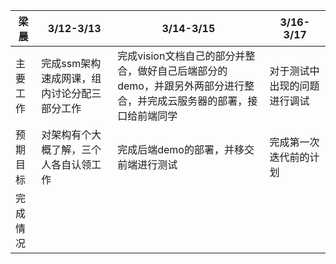 | 梁晨     | 3/12-3/13                                   | 3/14-3/15                                                    | 3/16-3/17                    |
| -------- | ------------------------------------------- | ------------------------------------------------------------ | ---------------------------- |
| 主要工作 | 完成ssm架构速成网课，组内讨论分配三部分工作 | 完成vision文档自己的部分并整合，做好自己后端部分的demo，并跟另外两部分进行整合，并完成云服务器的部署，接口给前端同学 | 对于测试中出现的问题进行调试 |
| 预期目标 | 对架构有个大概了解，三个人各自认领工作      | 完成后端demo的部署，并移交前端进行测试                       | 完成第一次迭代前的计划       |
| 完成情况 |                                             |                                                              |                              |

